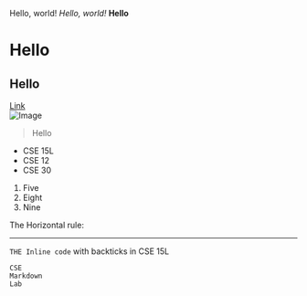 Hello, world!
*Hello, world!*
**Hello**	
# Hello
## Hello
[Link](https://ucsd-cse15l-w23.github.io/week/week1/)	
![Image]([http://url/](https://www.bing.com/images/search?view=detailV2&ccid=nftzLCA0&id=21A8D76B16901BFEE837CE4490DB6471E6C8F42E&thid=OIP.nftzLCA0rng3QsrmutGcpwAAAA&mediaurl=https%3a%2f%2fth.bing.com%2fth%2fid%2fR.9dfb732c2034ae783742cae6bad19ca7%3frik%3dLvTI5nFk25BEzg%26riu%3dhttp%253a%252f%252fcseweb.ucsd.edu%252fclasses%252ffa17%252fcse259-a%252fucsdcse.png%26ehk%3dS%252fu4xyjS7v2O%252f7z6qJ4wbV3%252bWjLGIpWSPxcWs8Pv5xg%253d%26risl%3d%26pid%3dImgRaw%26r%3d0&exph=111&expw=454&q=ucsd+cse&simid=608005762927392973&FORM=IRPRST&ck=572011FD28F6E201FFFB79A799B229B5&selectedIndex=1&ajaxhist=0&ajaxserp=0)a.png)
> Hello

* CSE 15L
* CSE 12
* CSE 30

1. Five
2. Eight
3. Nine

The Horizontal rule:

---

`THE Inline code` with backticks in CSE 15L

```
CSE
Markdown
Lab 
```
